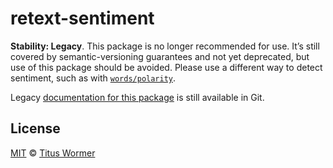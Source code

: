 # retext-sentiment

**Stability: Legacy**.
This package is no longer recommended for use.
It’s still covered by semantic-versioning guarantees and not yet deprecated,
but use of this package should be avoided.
Please use a different way to detect sentiment, such as
with [`words/polarity`][polarity].

Legacy [documentation for this package](https://github.com/retextjs/retext-sentiment/tree/5cbb516)
is still available in Git.

## License

[MIT][license] © [Titus Wormer][author]

<!-- Definitions -->

[license]: license

[author]: https://wooorm.com

[polarity]: https://github.com/words/polarity
